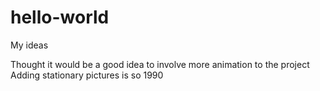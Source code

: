 # hello-world
My ideas

Thought it would be a good idea to involve more animation to the project 
Adding stationary pictures is so 1990
